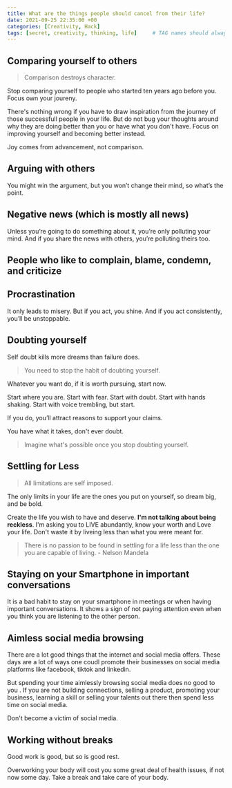 ```yaml
---
title: What are the things people should cancel from their life?
date: 2021-09-25 22:35:00 +00
categories: [Creativity, Hack]
tags: [secret, creativity, thinking, life]     # TAG names should always be lowercase
---
```


## Comparing yourself to others

> Comparison destroys character.

Stop comparing yourself to people who started ten years ago before you. Focus own your joureny.

There's nothing wrong if you have to draw inspiration from the journey of those successfull people in your life. But do not bug your thoughts around why they are doing better than you or have what you don't have. Focus on improving yourself and becoming better instead.

Joy comes from advancement, not comparison.

## Arguing with others

You might win the argument, but you won’t change their mind, so what’s the point.

## Negative news (which is mostly all news)

Unless you’re going to do something about it, you’re only polluting your mind. And if you share the news with others, you’re polluting theirs too.

## People who like to complain, blame, condemn, and criticize

## Procrastination

It only leads to misery. But if you act, you shine. And if you act consistently, you’ll be unstoppable.

## Doubting yourself

Self doubt kills more dreams than failure does.

> You need to stop the habit of doubting yourself.

Whatever you want do, if it is worth pursuing, start now.

Start where you are. Start with fear. Start with doubt. Start with hands shaking. Start with voice trembling, but start.

If you do, you’ll attract reasons to support your claims.

You have what it takes, don't ever doubt.

> Imagine what's possible once you stop doubting yourself.

## Settling for Less

> All limitations are self imposed.

The only limits in your life are the ones you put on yourself, so dream big, and be bold.

Create the life you wish to have and deserve. **I'm not talking about being reckless**. I'm asking you to LIVE abundantly, know your worth and Love your life. Don't waste it by liveing less than what you were meant for.

> There is no passion to be found in settling for a life less than the one you are capable of living. - Nelson Mandela

## Staying on your Smartphone in important conversations

It is a bad habit to stay on your smartphone in meetings or when having important conversations. It shows a sign of not paying attention even when you think you are listening to the other person.

## Aimless social media browsing

There are a lot good things that the internet and social media offers. These days are a lot of ways one coudl promote their businesses on social media platforms like facebook, tiktok and linkedin.

But spending your time aimlessly browsing social media does no good to you . If you are not building connections, selling a product, promoting your business, learning a skill or selling your talents out there then spend less time on social media.

Don't become a victim of social media.

## Working without breaks

Good work is good, but so is good rest.

Overworking your body will cost you some great deal of health issues, if not now some day. Take a break and take care of your body.
